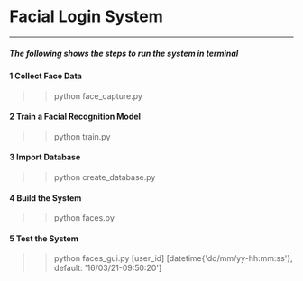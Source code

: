# Facial Login System
-------------------------------------------------------------------------------------------------
##### The following shows the steps to run the system in terminal

#### 1 Collect Face Data 
>> python face_capture.py
      
#### 2 Train a Facial Recognition Model 
>> python train.py

#### 3 Import Database
>> python create_database.py

#### 4 Build the System 
>> python faces.py

#### 5 Test the System
>> python faces_gui.py [user_id] [datetime{'dd/mm/yy-hh:mm:ss'}, default: '16/03/21-09:50:20']

